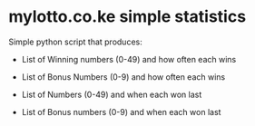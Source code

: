 # mylotto.co.ke simple statistics

Simple python script that produces:

* List of Winning numbers (0-49) and how often each wins

* List of Bonus Numbers (0-9) and how often each wins

* List of Numbers (0-49) and when each won last

* List of Bonus numbers (0-9) and when each won last
